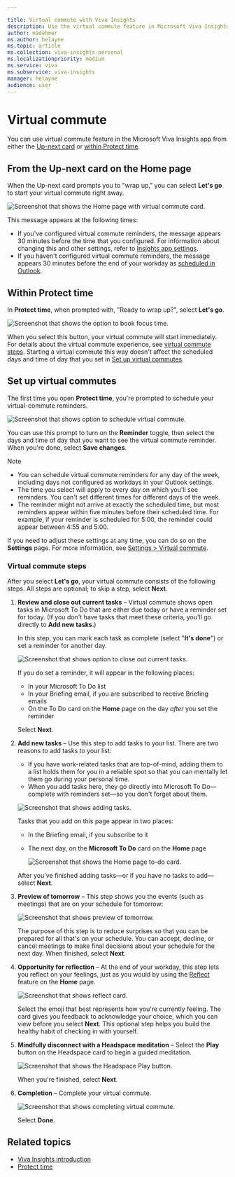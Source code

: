 ```yaml
---

title: Virtual commute with Viva Insights
description: Use the virtual commute feature in Microsoft Viva Insights
author: madehmer
ms.author: helayne
ms.topic: article
ms.collection: viva-insights-personal
ms.localizationpriority: medium 
ms.service: viva
ms.subservice: viva-insights
manager: helayne
audience: user
---
```


# Virtual commute

You can use virtual commute feature in the Microsoft Viva Insights app from either the [Up-next card](#up-next-card) or [within Protect time](#within-protect-time).

## From the Up-next card on the Home page

When the Up-next card prompts you to "wrap up," you can select **Let's go** to start your virtual commute right away.

![Screenshot that shows the Home page with virtual commute card.](images/vc-lets-go-home1.png)

This message appears at the following times:

* If you've configured virtual commute reminders, the message appears 30 minutes before the time that you configured. For information about changing this and other settings, refer to [Insights app settings](viva-teams-app-settings.md).
* If you haven't configured virtual commute reminders, the message appears 30 minutes before the end of your workday as [scheduled in Outlook](https://outlook.office.com/calendar/options/calendar/view/appearance).

## Within Protect time

In **Protect time**, when prompted with, "Ready to wrap up?", select **Let's go**.

![Screenshot that shows the option to book focus time.](Images/vc-lets-go-pt1.png)  

When you select this button, your virtual commute will start immediately. For details about the virtual commute experience, see [virtual commute steps](#virtual-commute-steps). Starting a virtual commute this way doesn't affect the scheduled days and time of day that you set in [Set up virtual commutes](#set-up-virtual-commutes).

## Set up virtual commutes

The first time you open **Protect time**, you're prompted to schedule your virtual-commute reminders.

![Screenshot that shows option to schedule virtual commute.](Images/virtual-commute-reminders.png)  

You can use this prompt to turn on the **Reminder** toggle, then select the days and time of day that you want to see the virtual commute reminder. When you're done, select **Save changes**.

>[!Note]
>
>* You can schedule virtual commute reminders for any day of the week, including days not configured as workdays in your Outlook settings.
>* The time you select will apply to every day on which you'll see reminders. You can't set different times for different days of the week.
>* The reminder might not arrive at exactly the scheduled time, but most reminders appear within five minutes before their scheduled time. For example, if your reminder is scheduled for 5:00, the reminder could appear between 4:55 and 5:00.

If you need to adjust these settings at any time, you can do so on the **Settings** page. For more information, see [Settings > Virtual commute](viva-teams-app-settings.md).

### Virtual commute steps

After you select **Let's go**, your virtual commute consists of the following steps. All steps are optional; to skip a step, select **Next**.

1. **Review and close out current tasks** &ndash; Virtual commute shows open tasks in Microsoft To Do that are either due today or have a reminder set for today. (If you don't have tasks that meet these criteria, you'll go directly to **Add new tasks**.)

   In this step, you can mark each task as complete (select "**It's done**") or set a reminder for another day.

     ![Screenshot that shows option to close out current tasks.](Images/02-close-out-current-tasks-55.png)

   If you do set a reminder, it will appear in the following places:
    * In your Microsoft To Do list
    * In your Briefing email, if you are subscribed to receive Briefing emails
    * On the To Do card on the **Home** page on the day *after* you set the reminder

   Select **Next**.

1. **Add new tasks** – Use this step to add tasks to your list. There are two reasons to add tasks to your list:

   * If you have work-related tasks that are top-of-mind, adding them to a list holds them for you in a reliable spot so that you can mentally let them go during your personal time.
   * When you add tasks here, they go directly into Microsoft To Do— complete with reminders set—so you don't forget about them.

   ![Screenshot that shows adding tasks.](Images/03-add-new-tasks-55.png)

   Tasks that you add on this page appear in two places:

   * In the Briefing email, if you subscribe to it
   * The next day, on the **Microsoft To Do** card on the **Home** page

     ![Screenshot that shows the Home page to-do card.](Images/home-to-do.png)  

   After you've finished adding tasks—or if you have no tasks to add—select **Next**.

4. **Preview of tomorrow** – This step shows you the events (such as meetings) that are on your schedule for tomorrow:

   ![Screenshot that shows preview of tomorrow.](Images/04-preview-of-tomorrow-55.png)

   The purpose of this step is to reduce surprises so that you can be prepared for all that's on your schedule. You can accept, decline, or cancel meetings to make final decisions about your schedule for the next day. When finished, select **Next**.

5. **Opportunity for reflection** – At the end of your workday, this step lets you reflect on your feelings, just as you would by using the [Reflect](viva-insights-reflect.md) feature on the **Home** page.

   ![Screenshot that shows reflect card.](Images/virtual-commute-reflect.png)

   Select the emoji that best represents how you're currently feeling. The card gives you feedback to acknowledge your choice, which you can view before you select **Next**. This optional step helps you build the healthy habit of checking in with yourself.

6. **Mindfully disconnect with a Headspace meditation** – Select the **Play** button on the Headspace card to begin a guided meditation.

   ![Screenshot that shows the Headspace Play button.](Images/headspace-in-vc.png)

   When you're finished, select **Next**.

7. **Completion** – Complete your virtual commute.

   ![Screenshot that shows completing virtual commute.](Images/07-completion-55.png)

   Select **Done**.

## Related topics

* [Viva Insights introduction](viva-teams-app.md)
* [Protect time](viva-insights-protect-time.md)
